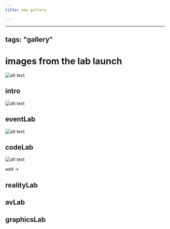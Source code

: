 ```yaml
---
title: new gallery

---
```


---
tags: "gallery"
---

# images from the lab launch

![alt text](https://files.slack.com/files-pri/T0HTW3H0V-F05RKCQ7C2X/untitled_01_2-clr-bw.png?pub_secret=ca747fdb8e)

## intro


![alt text](https://files.slack.com/files-pri/T0HTW3H0V-F05RN189KHA/untitled_01_4-clr-bw.png?pub_secret=dfbfed8d8c)

## eventLab

![alt text](https://files.slack.com/files-pri/T0HTW3H0V-F05RCV2KA9L/untitled_01_9-clr-bw.png?pub_secret=23bc8d930d)

## codeLab

![alt text](https://files.slack.com/files-pri/T0HTW3H0V-F05RY8U5TED/untitled_01_1-clr-bw.png?pub_secret=7ef3828b2c)

add ->

## realityLab

## avLab

## graphicsLab

